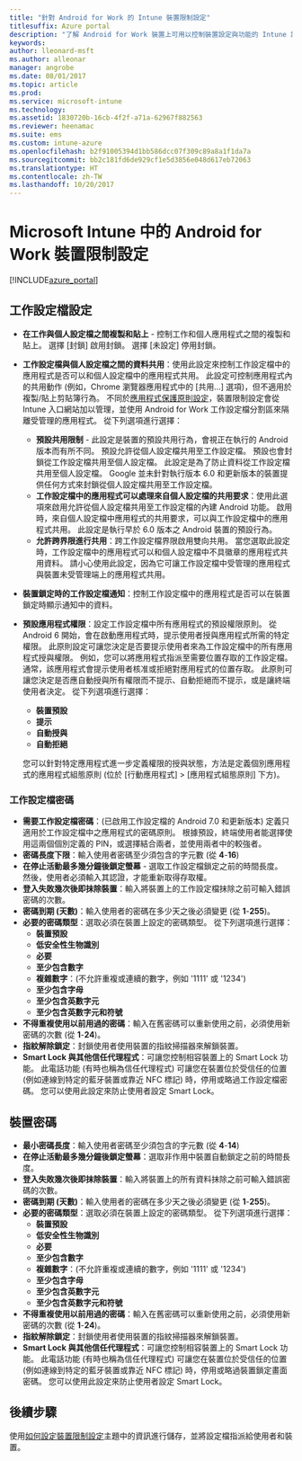 ```yaml
---
title: "針對 Android for Work 的 Intune 裝置限制設定"
titlesuffix: Azure portal
description: "了解 Android for Work 裝置上可用以控制裝置設定與功能的 Intune 設定。"
keywords: 
author: lleonard-msft
ms.author: alleonar
manager: angrobe
ms.date: 08/01/2017
ms.topic: article
ms.prod: 
ms.service: microsoft-intune
ms.technology: 
ms.assetid: 1830720b-16cb-4f2f-a71a-62967f882563
ms.reviewer: heenamac
ms.suite: ems
ms.custom: intune-azure
ms.openlocfilehash: b2f91005394d1bb586dcc07f309c89a8a1f1da7a
ms.sourcegitcommit: bb2c181fd6de929cf1e5d3856e048d617eb72063
ms.translationtype: HT
ms.contentlocale: zh-TW
ms.lasthandoff: 10/20/2017
---
```

# <a name="android-for-work-device-restriction-settings-in-microsoft-intune"></a>Microsoft Intune 中的 Android for Work 裝置限制設定

[!INCLUDE[azure_portal](./includes/azure_portal.md)]

## <a name="work-profile-settings"></a>工作設定檔設定
-   **在工作與個人設定檔之間複製和貼上** - 控制工作和個人應用程式之間的複製和貼上。 選擇 [封鎖] 啟用封鎖。 選擇 [未設定] 停用封鎖。
- **工作設定檔與個人設定檔之間的資料共用**：使用此設定來控制工作設定檔中的應用程式是否可以和個人設定檔中的應用程式共用。 此設定可控制應用程式內的共用動作 (例如，Chrome 瀏覽器應用程式中的 [共用...] 選項)，但不適用於複製/貼上剪貼簿行為。 不同於[應用程式保護原則設定](https://docs.microsoft.com/intune-classic/deploy-use/protect-app-data-using-mobile-app-management-policies-with-microsoft-intune)，裝置限制設定會從 Intune 入口網站加以管理，並使用 Android for Work 工作設定檔分割區來隔離受管理的應用程式。 從下列選項進行選擇：
    - **預設共用限制** - 此設定是裝置的預設共用行為，會視正在執行的 Android 版本而有所不同。 預設允許從個人設定檔共用至工作設定檔。 預設也會封鎖從工作設定檔共用至個人設定檔。 此設定是為了防止資料從工作設定檔共用至個人設定檔。 Google 並未針對執行版本 6.0 和更新版本的裝置提供任何方式來封鎖從個人設定檔共用至工作設定檔。   
    - **工作設定檔中的應用程式可以處理來自個人設定檔的共用要求**：使用此選項來啟用允許從個人設定檔共用至工作設定檔的內建 Android 功能。 啟用時，來自個人設定檔中應用程式的共用要求，可以與工作設定檔中的應用程式共用。 此設定是執行早於 6.0 版本之 Android 裝置的預設行為。
    - **允許跨界限進行共用**：跨工作設定檔界限啟用雙向共用。 當您選取此設定時，工作設定檔中的應用程式可以和個人設定檔中不具徽章的應用程式共用資料。 請小心使用此設定，因為它可讓工作設定檔中受管理的應用程式與裝置未受管理端上的應用程式共用。

-   **裝置鎖定時的工作設定檔通知**：控制工作設定檔中的應用程式是否可以在裝置鎖定時顯示通知中的資料。
-   **預設應用程式權限**：設定工作設定檔中所有應用程式的預設權限原則。 從 Android 6 開始，會在啟動應用程式時，提示使用者授與應用程式所需的特定權限。 此原則設定可讓您決定是否要提示使用者來為工作設定檔中的所有應用程式授與權限。 例如，您可以將應用程式指派至需要位置存取的工作設定檔。 通常，該應用程式會提示使用者核准或拒絕對應用程式的位置存取。 此原則可讓您決定是否應自動授與所有權限而不提示、自動拒絕而不提示，或是讓終端使用者決定。 從下列選項進行選擇：
    -   **裝置預設**
    -   **提示**
    -   **自動授與**
    -   **自動拒絕**

    您可以針對特定應用程式進一步定義權限的授與狀態，方法是定義個別應用程式的應用程式組態原則 (位於 [行動應用程式] > [應用程式組態原則] 下方)。

### <a name="work-profile-password"></a>工作設定檔密碼
- **需要工作設定檔密碼**：(已啟用工作設定檔的 Android 7.0 和更新版本) 定義只適用於工作設定檔中之應用程式的密碼原則。 根據預設，終端使用者能選擇使用這兩個個別定義的 PIN，或選擇結合兩者，並使用兩者中的較強者。
- **密碼長度下限**：輸入使用者密碼至少須包含的字元數 (從 **4**-**16**)
- **在停止活動最多幾分鐘後鎖定螢幕** - 選取工作設定檔鎖定之前的時間長度。 然後，使用者必須輸入其認證，才能重新取得存取權。
- **登入失敗幾次後即抹除裝置**：輸入將裝置上的工作設定檔抹除之前可輸入錯誤密碼的次數。
- **密碼到期 (天數)**：輸入使用者的密碼在多少天之後必須變更 (從 **1**-**255**)。
- **必要的密碼類型**：選取必須在裝置上設定的密碼類型。 從下列選項進行選擇：
    - **裝置預設**
    - **低安全性生物識別**
    - **必要**
    - **至少包含數字**
    - **複雜數字**：(不允許重複或連續的數字，例如 '1111' 或 '1234')
    - **至少包含字母**
    - **至少包含英數字元**
    - **至少包含英數字元和符號**
- **不得重複使用以前用過的密碼**：輸入在舊密碼可以重新使用之前，必須使用新密碼的次數 (從 **1**-**24**)。
- **指紋解除鎖定**：封鎖使用者使用裝置的指紋掃描器來解鎖裝置。
- **Smart Lock 與其他信任代理程式**：可讓您控制相容裝置上的 Smart Lock 功能。 此電話功能 (有時也稱為信任代理程式) 可讓您在裝置位於受信任的位置 (例如連線到特定的藍牙裝置或靠近 NFC 標記) 時，停用或略過工作設定檔密碼。 您可以使用此設定來防止使用者設定 Smart Lock。

## <a name="device-password"></a>裝置密碼

- **最小密碼長度**：輸入使用者密碼至少須包含的字元數 (從 **4**-**14**)
- **在停止活動最多幾分鐘後鎖定螢幕**：選取非作用中裝置自動鎖定之前的時間長度。
- **登入失敗幾次後即抹除裝置**：輸入將裝置上的所有資料抹除之前可輸入錯誤密碼的次數。
- **密碼到期 (天數)**：輸入使用者的密碼在多少天之後必須變更 (從 **1**-**255**)。
- **必要的密碼類型**：選取必須在裝置上設定的密碼類型。 從下列選項進行選擇：
    - **裝置預設**
    - **低安全性生物識別**
    - **必要**
    - **至少包含數字**
    - **複雜數字**：(不允許重複或連續的數字，例如 '1111' 或 '1234')
    - **至少包含字母**
    - **至少包含英數字元**
    - **至少包含英數字元和符號**
- **不得重複使用以前用過的密碼**：輸入在舊密碼可以重新使用之前，必須使用新密碼的次數 (從 **1**-**24**)。
- **指紋解除鎖定**：封鎖使用者使用裝置的指紋掃描器來解鎖裝置。
- **Smart Lock 與其他信任代理程式**：可讓您控制相容裝置上的 Smart Lock 功能。 此電話功能 (有時也稱為信任代理程式) 可讓您在裝置位於受信任的位置 (例如連線到特定的藍牙裝置或靠近 NFC 標記) 時，停用或略過裝置鎖定畫面密碼。 您可以使用此設定來防止使用者設定 Smart Lock。

## <a name="next-steps"></a>後續步驟

使用[如何設定裝置限制設定](device-restrictions-configure.md)主題中的資訊進行儲存，並將設定檔指派給使用者和裝置。
